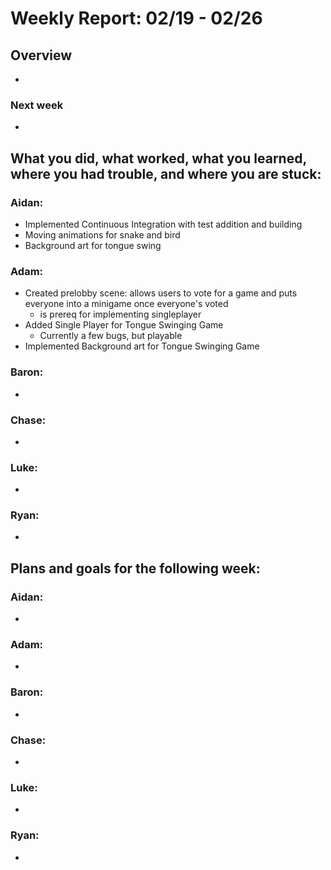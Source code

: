 # Weekly Report: 02/19 - 02/26

## Overview
- 

### Next week
- 

## What you did, what worked, what you learned, where you had trouble, and where you are stuck:
### Aidan: 
- Implemented Continuous Integration with test addition and building
- Moving animations for snake and bird
- Background art for tongue swing
### Adam:
- Created prelobby scene: allows users to vote for a game and puts everyone into a minigame once everyone's voted
  - is prereq for implementing singleplayer
- Added Single Player for Tongue Swinging Game
  - Currently a few bugs, but playable
- Implemented Background art for Tongue Swinging Game
### Baron:
- 
### Chase:
- 
### Luke:
- 
### Ryan:
- 


## Plans and goals for the following week:
### Aidan:
- 
### Adam:
- 
### Baron:
- 
### Chase:
- 
### Luke:
- 
### Ryan:
- 
